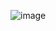 ![image](https://github.com/Haled22/Simulacion-HaledAbdul/assets/70920162/572a853c-2124-4113-afa2-f16eae737e40)
